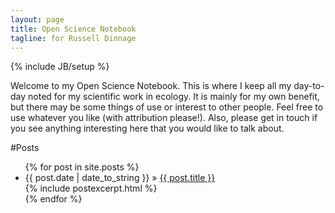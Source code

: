 ```yaml
---
layout: page
title: Open Science Notebook
tagline: for Russell Dinnage
---
```

{% include JB/setup %}

Welcome to my Open Science Notebook. This is where I keep all my day-to-day noted for my scientific work in ecology. It is mainly for my own benefit, but there may be some things of use or interest to other people. Feel free to use whatever you like (with attribution please!). Also, please get in touch if you see anything interesting here that you would like to talk about.

#Posts

<ul class="posts">
  {% for post in site.posts %}
    <li><span>{{ post.date | date_to_string }}</span> &raquo; <a href="{{ BASE_PATH }}{{ post.url }}">{{ post.title }}</a><br>
    {% include postexcerpt.html %}</li>
  {% endfor %}
</ul>

